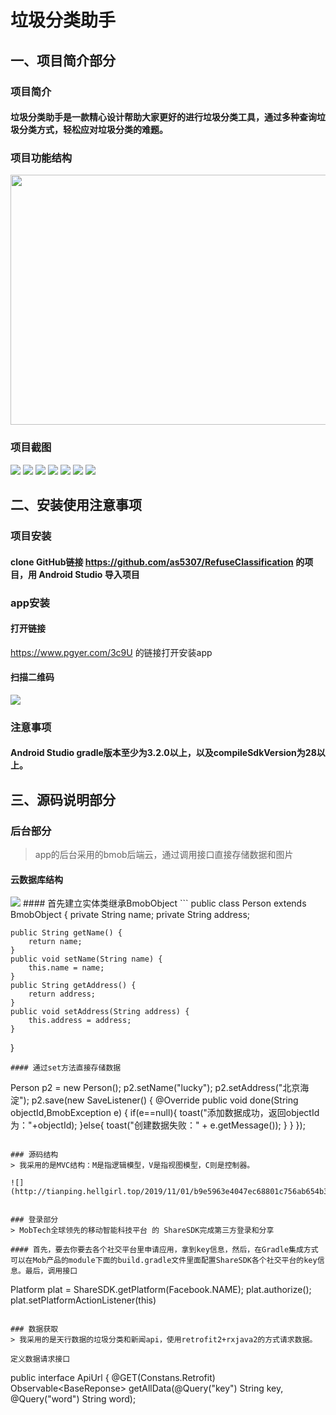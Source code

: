 # 垃圾分类助手

## 一、项目简介部分

### 项目简介
#### 垃圾分类助手是一款精心设计帮助大家更好的进行垃圾分类工具，通过多种查询垃圾分类方式，轻松应对垃圾分类的难题。


### 项目功能结构
<img src="http://tianping.hellgirl.top/2019/11/09/c5772a65405dd9f880abe59b79b69351.png" width="600" height="400" >



### 项目截图
![](http://tianping.hellgirl.top/2019/11/09/80e8645a4019b2a98044b5895f1e4d7d.jpg) ![](http://tianping.hellgirl.top/2019/11/09/cf7d05d740261bc980c8cd1488cd86d2.jpg) ![](http://tianping.hellgirl.top/2019/11/09/0d84c0ec4077157a808f22f4efaa2520.jpg)   ![](http://tianping.hellgirl.top/2019/11/09/9683364b40ee2e418030670131c78857.jpg) ![](http://tianping.hellgirl.top/2019/11/09/a494f89a40774550808fad90e859d860.jpg) ![](http://tianping.hellgirl.top/2019/11/09/6c7f34324041ef1b8022dd7c27a0ea94.jpg)  ![](http://tianping.hellgirl.top/2019/11/09/6b13f5914030f0d580e83dfa63940b2a.jpg)
 

## 二、安装使用注意事项

### 项目安装
#### clone GitHub链接 https://github.com/as5307/RefuseClassification 的项目，用 Android Studio 导入项目
 ### app安装
#### 打开链接 
https://www.pgyer.com/3c9U 的链接打开安装app

#### 扫描二维码 
![](http://tianping.hellgirl.top/2019/11/09/086a1f6840fa640c807e38a5e3c21710.png)
### 注意事项
#### Android Studio  gradle版本至少为3.2.0以上，以及compileSdkVersion为28以上。



## 三、源码说明部分
### 后台部分
> app的后台采用的bmob后端云，通过调用接口直接存储数据和图片

#### 云数据库结构
<img src=“http://tianping.hellgirl.top/2019/11/09/30626eb74069815180fb75a45a3f33c4.png” >
#### 首先建立实体类继承BmobObject
```
public class Person extends BmobObject {
    private String name;
    private String address;

    public String getName() {
        return name;
    }
    public void setName(String name) {
        this.name = name;
    }
    public String getAddress() {
        return address;
    }
    public void setAddress(String address) {
        this.address = address;
    }
}

```
#### 通过set方法直接存储数据
```
Person p2 = new Person();
p2.setName("lucky");
p2.setAddress("北京海淀");
p2.save(new SaveListener<String>() {
    @Override
    public void done(String objectId,BmobException e) {
        if(e==null){
            toast("添加数据成功，返回objectId为："+objectId);
        }else{
            toast("创建数据失败：" + e.getMessage());
        }
    }
});
```

### 源码结构
> 我采用的是MVC结构：M是指逻辑模型，V是指视图模型，C则是控制器。

![](http://tianping.hellgirl.top/2019/11/01/b9e5963e4047ec68801c756ab654b3a2.png)


### 登录部分
> MobTech全球领先的移动智能科技平台 的 ShareSDK完成第三方登录和分享

#### 首先，要去你要去各个社交平台里申请应用，拿到key信息，然后，在Gradle集成方式可以在Mob产品的module下面的build.gradle文件里面配置ShareSDK各个社交平台的key信息。最后，调用接口
```
Platform plat = ShareSDK.getPlatform(Facebook.NAME);
plat.authorize();
plat.setPlatformActionListener(this)
```

### 数据获取
> 我采用的是天行数据的垃圾分类和新闻api，使用retrofit2+rxjava2的方式请求数据。

定义数据请求接口
```
public interface ApiUrl {
@GET(Constans.Retrofit)
Observable<BaseReponse<Definition>> getAllData(@Query("key") String key, @Query("word") String word);
```


